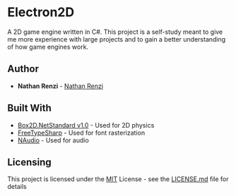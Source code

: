 # Electron2D

A 2D game engine written in C#. This project is a self-study meant to give me more experience with large projects and to gain a better understanding of how game engines work.

## Author

  - **Nathan Renzi** -
    [Nathan Renzi](https://github.com/nathanrenzi)

## Built With

  - [Box2D.NetStandard v1.0](https://github.com/codingben/box2d-netstandard/tree/v1.0) - Used for 2D physics
  - [FreeTypeSharp](https://github.com/ryancheung/FreeTypeSharp) - Used for font rasterization
  - [NAudio](https://github.com/naudio/NAudio) - Used for audio

## Licensing

This project is licensed under the [MIT](LICENSE.md) License - see the [LICENSE.md](LICENSE.md) file
for details

